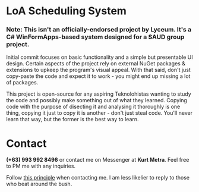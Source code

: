 # LoA Scheduling System
### Note: This isn't an officially-endorsed project by Lyceum. It's a C# WinFormApps-based system designed for a SAUD group project.
Initial commit focuses on basic functionality and a simple but presentable UI design. Certain aspects of the project rely on external NuGet packages & extensions to upkeep the program's visual appeal. With that said, don't just copy-paste the code and expect it to work - you might end up missing a lot of packages.

This project is open-source for any aspiring Teknolohistas wanting to study the code and possibly make something out of what they learned. 
Copying code with the purpose of disecting it and analysing it thoroughly is one thing, copying it just to copy it is another - don't just steal code.
You'll never learn that way, but the former is the best way to learn.

# Contact
**(+63) 993 992 8496** or contact me on Messenger at **Kurt Metra**. Feel free to PM me with any inquiries.

Follow [this principle](https://nohello.net/en/) when contacting me. I am less likelier to reply to those who beat around the bush.
